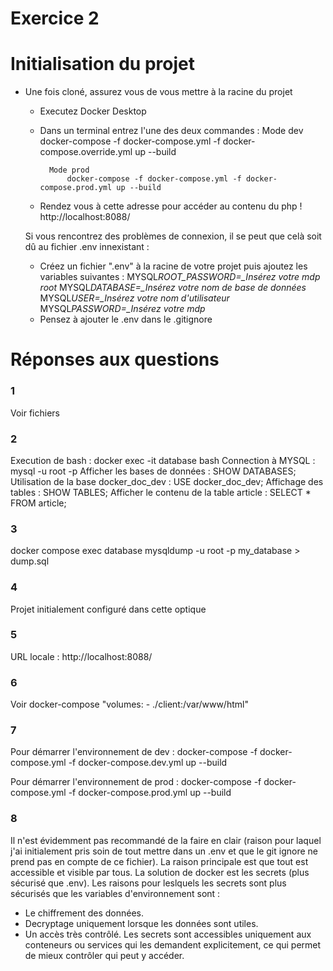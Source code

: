 # Exercice 2

# Initialisation du projet

- Une fois cloné, assurez vous de vous mettre à la racine du projet

  - Executez Docker Desktop
  - Dans un terminal entrez l'une des deux commandes :
    Mode dev
    docker-compose -f docker-compose.yml -f docker-compose.override.yml up --build

          Mode prod
              docker-compose -f docker-compose.yml -f docker-compose.prod.yml up --build

  - Rendez vous à cette adresse pour accéder au contenu du php !
    http://localhost:8088/

  Si vous rencontrez des problèmes de connexion, il se peut que celà soit dû au fichier .env innexistant :

  - Créez un fichier ".env" à la racine de votre projet puis ajoutez les variables suivantes :
    MYSQL*ROOT_PASSWORD=\_Insérez votre mdp root*
    MYSQL*DATABASE=\_Insérez votre nom de base de données*
    MYSQL*USER=\_Insérez votre nom d'utilisateur*
    MYSQL*PASSWORD=\_Insérez votre mdp*
  - Pensez à ajouter le .env dans le .gitignore

# Réponses aux questions

### 1

Voir fichiers

### 2

Execution de bash : docker exec -it database bash
Connection à MYSQL : mysql -u root -p
Afficher les bases de données : SHOW DATABASES;
Utilisation de la base docker_doc_dev : USE docker_doc_dev;
Affichage des tables : SHOW TABLES;
Afficher le contenu de la table article : SELECT \* FROM article;

### 3

docker compose exec database mysqldump -u root -p my_database > dump.sql

### 4

Projet initialement configuré dans cette optique

### 5

URL locale : http://localhost:8088/

### 6

Voir docker-compose "volumes: - ./client:/var/www/html"

### 7

Pour démarrer l'environnement de dev :
docker-compose -f docker-compose.yml -f docker-compose.dev.yml up --build

Pour démarrer l'environnement de prod :
docker-compose -f docker-compose.yml -f docker-compose.prod.yml up --build

### 8

Il n'est évidemment pas recommandé de la faire en clair (raison pour laquel j'ai initialement pris soin de tout mettre dans un .env et que le git ignore ne prend pas en compte de ce fichier). La raison principale est que tout est accessible et visible par tous. La solution de docker est les secrets (plus sécurisé que .env). Les raisons pour leslquels les secrets sont plus sécurisés que les variables d'environnement sont :

- Le chiffrement des données.
- Decryptage uniquement lorsque les données sont utiles.
- Un accès très contrôlé. Les secrets sont accessibles uniquement aux conteneurs ou services qui les demandent explicitement, ce qui permet de mieux contrôler qui peut y accéder.
